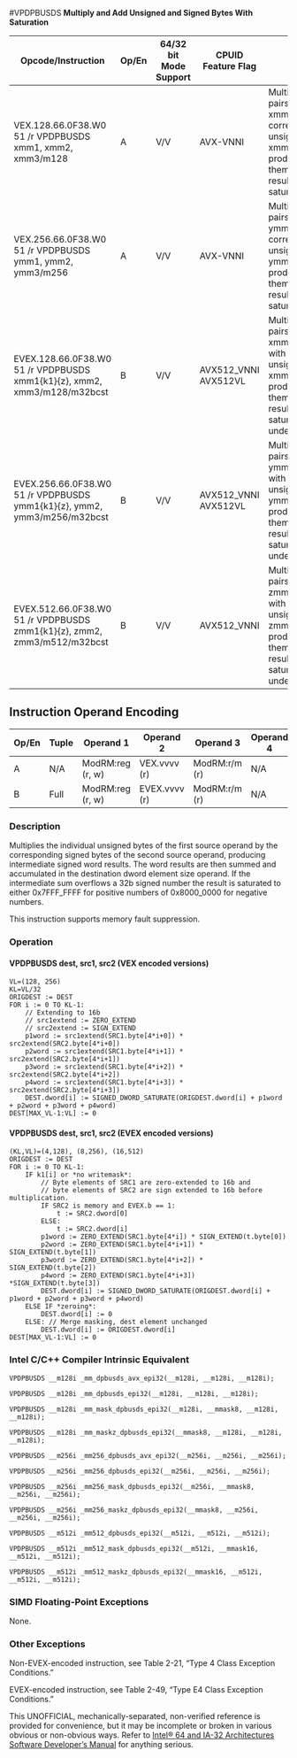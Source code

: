 #VPDPBUSDS
**Multiply and Add Unsigned and Signed Bytes With Saturation**

| Opcode/Instruction                                                       | Op/En | 64/32 bit Mode Support | CPUID Feature Flag   | Description                                                                                                                                                                                                              |
| ------------------------------------------------------------------------ | ----- | ---------------------- | -------------------- | ------------------------------------------------------------------------------------------------------------------------------------------------------------------------------------------------------------------------ |
| VEX.128.66.0F38.W0 51 /r VPDPBUSDS xmm1, xmm2, xmm3/m128                 | A     | V/V                    | AVX-VNNI             | Multiply groups of 4 pairs signed bytes in xmm3/m128 with corresponding unsigned bytes of xmm2, summing those products and adding them to doubleword result, with signed saturation in xmm1.                             |
| VEX.256.66.0F38.W0 51 /r VPDPBUSDS ymm1, ymm2, ymm3/m256                 | A     | V/V                    | AVX-VNNI             | Multiply groups of 4 pairs signed bytes in ymm3/m256 with corresponding unsigned bytes of ymm2, summing those products and adding them to doubleword result, with signed saturation in ymm1.                             |
| EVEX.128.66.0F38.W0 51 /r VPDPBUSDS xmm1{k1}{z}, xmm2, xmm3/m128/m32bcst | B     | V/V                    | AVX512_VNNI AVX512VL | Multiply groups of 4 pairs signed bytes in xmm3/m128/m32bcst with corresponding unsigned bytes of xmm2, summing those products and adding them to doubleword result, with signed saturation in xmm1, under writemask k1. |
| EVEX.256.66.0F38.W0 51 /r VPDPBUSDS ymm1{k1}{z}, ymm2, ymm3/m256/m32bcst | B     | V/V                    | AVX512_VNNI AVX512VL | Multiply groups of 4 pairs signed bytes in ymm3/m256/m32bcst with corresponding unsigned bytes of ymm2, summing those products and adding them to doubleword result, with signed saturation in ymm1, under writemask k1. |
| EVEX.512.66.0F38.W0 51 /r VPDPBUSDS zmm1{k1}{z}, zmm2, zmm3/m512/m32bcst | B     | V/V                    | AVX512_VNNI          | Multiply groups of 4 pairs signed bytes in zmm3/m512/m32bcst with corresponding unsigned bytes of zmm2, summing those products and adding them to doubleword result, with signed saturation in zmm1, under writemask k1. |

## Instruction Operand Encoding

| Op/En | Tuple | Operand 1        | Operand 2     | Operand 3     | Operand 4 |
| ----- | ----- | ---------------- | ------------- | ------------- | --------- |
| A     | N/A   | ModRM:reg (r, w) | VEX.vvvv (r)  | ModRM:r/m (r) | N/A       |
| B     | Full  | ModRM:reg (r, w) | EVEX.vvvv (r) | ModRM:r/m (r) | N/A       |

### Description

Multiplies the individual unsigned bytes of the first source operand by the corresponding signed bytes of the second source operand, producing intermediate signed word results. The word results are then summed and accumulated in the destination dword element size operand. If the intermediate sum overflows a 32b signed number the result is saturated to either 0x7FFF_FFFF for positive numbers of 0x8000_0000 for negative numbers.

This instruction supports memory fault suppression.

### Operation

#### VPDPBUSDS dest, src1, src2 (VEX encoded versions)

```
VL=(128, 256)
KL=VL/32
ORIGDEST := DEST
FOR i := 0 TO KL-1:
    // Extending to 16b
    // src1extend := ZERO_EXTEND
    // src2extend := SIGN_EXTEND
    p1word := src1extend(SRC1.byte[4*i+0]) * src2extend(SRC2.byte[4*i+0])
    p2word := src1extend(SRC1.byte[4*i+1]) * src2extend(SRC2.byte[4*i+1])
    p3word := src1extend(SRC1.byte[4*i+2]) * src2extend(SRC2.byte[4*i+2])
    p4word := src1extend(SRC1.byte[4*i+3]) * src2extend(SRC2.byte[4*i+3])
    DEST.dword[i] := SIGNED_DWORD_SATURATE(ORIGDEST.dword[i] + p1word + p2word + p3word + p4word)
DEST[MAX_VL-1:VL] := 0

```

#### VPDPBUSDS dest, src1, src2 (EVEX encoded versions)

```
(KL,VL)=(4,128), (8,256), (16,512)
ORIGDEST := DEST
FOR i := 0 TO KL-1:
    IF k1[i] or *no writemask*:
        // Byte elements of SRC1 are zero-extended to 16b and
        // byte elements of SRC2 are sign extended to 16b before multiplication.
        IF SRC2 is memory and EVEX.b == 1:
            t := SRC2.dword[0]
        ELSE:
            t := SRC2.dword[i]
        p1word := ZERO_EXTEND(SRC1.byte[4*i]) * SIGN_EXTEND(t.byte[0])
        p2word := ZERO_EXTEND(SRC1.byte[4*i+1]) * SIGN_EXTEND(t.byte[1])
        p3word := ZERO_EXTEND(SRC1.byte[4*i+2]) * SIGN_EXTEND(t.byte[2])
        p4word := ZERO_EXTEND(SRC1.byte[4*i+3]) *SIGN_EXTEND(t.byte[3])
        DEST.dword[i] := SIGNED_DWORD_SATURATE(ORIGDEST.dword[i] + p1word + p2word + p3word + p4word)
    ELSE IF *zeroing*:
        DEST.dword[i] := 0
    ELSE: // Merge masking, dest element unchanged
        DEST.dword[i] := ORIGDEST.dword[i]
DEST[MAX_VL-1:VL] := 0

```

### Intel C/C++ Compiler Intrinsic Equivalent

```
VPDPBUSDS __m128i _mm_dpbusds_avx_epi32(__m128i, __m128i, __m128i);

```

```
VPDPBUSDS __m128i _mm_dpbusds_epi32(__m128i, __m128i, __m128i);

```

```
VPDPBUSDS __m128i _mm_mask_dpbusds_epi32(__m128i, __mmask8, __m128i, __m128i);

```

```
VPDPBUSDS __m128i _mm_maskz_dpbusds_epi32(__mmask8, __m128i, __m128i, __m128i);

```

```
VPDPBUSDS __m256i _mm256_dpbusds_avx_epi32(__m256i, __m256i, __m256i);

```

```
VPDPBUSDS __m256i _mm256_dpbusds_epi32(__m256i, __m256i, __m256i);

```

```
VPDPBUSDS __m256i _mm256_mask_dpbusds_epi32(__m256i, __mmask8, __m256i, __m256i);

```

```
VPDPBUSDS __m256i _mm256_maskz_dpbusds_epi32(__mmask8, __m256i, __m256i, __m256i);

```

```
VPDPBUSDS __m512i _mm512_dpbusds_epi32(__m512i, __m512i, __m512i);

```

```
VPDPBUSDS __m512i _mm512_mask_dpbusds_epi32(__m512i, __mmask16, __m512i, __m512i);

```

```
VPDPBUSDS __m512i _mm512_maskz_dpbusds_epi32(__mmask16, __m512i, __m512i, __m512i);

```

### SIMD Floating-Point Exceptions

None.

### Other Exceptions

Non-EVEX-encoded instruction, see Table 2-21, “Type 4 Class Exception Conditions.”

EVEX-encoded instruction, see Table 2-49, “Type E4 Class Exception Conditions.”

This UNOFFICIAL, mechanically-separated, non-verified reference is provided for convenience, but it may be
incomplete or broken in various obvious or non-obvious
ways. Refer to [Intel® 64 and IA-32 Architectures Software Developer’s Manual](https://software.intel.com/en-us/download/intel-64-and-ia-32-architectures-sdm-combined-volumes-1-2a-2b-2c-2d-3a-3b-3c-3d-and-4) for anything serious.
